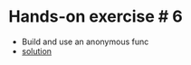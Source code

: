 # Hands-on exercise # 6

* Build and use an anonymous func 
* [solution](https://play.golang.org/p/DQX3xEIcRe)
